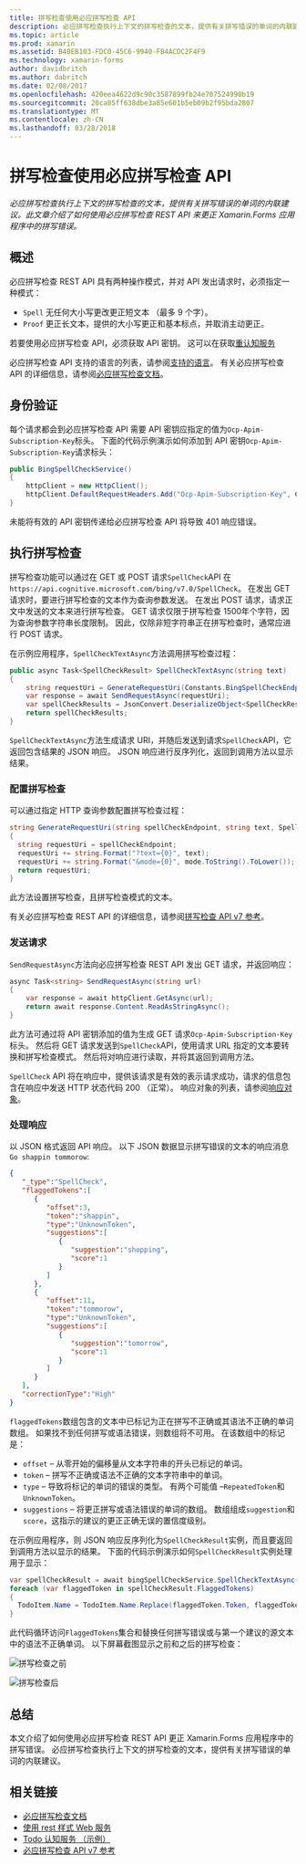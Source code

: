 ```yaml
---
title: 拼写检查使用必应拼写检查 API
description: 必应拼写检查执行上下文的拼写检查的文本，提供有关拼写错误的单词的内联建议。 此文章介绍了如何使用必应拼写检查 REST API 来更正 Xamarin.Forms 应用程序中的拼写错误。
ms.topic: article
ms.prod: xamarin
ms.assetid: B40EB103-FDC0-45C6-9940-FB4ACDC2F4F9
ms.technology: xamarin-forms
author: davidbritch
ms.author: dabritch
ms.date: 02/08/2017
ms.openlocfilehash: 420eea4622d9c90c3587899fb24e707524990b19
ms.sourcegitcommit: 20ca85ff638dbe3a85e601b5eb09b2f95bda2807
ms.translationtype: MT
ms.contentlocale: zh-CN
ms.lasthandoff: 03/28/2018
---
```

# <a name="spell-checking-using-the-bing-spell-check-api"></a>拼写检查使用必应拼写检查 API

_必应拼写检查执行上下文的拼写检查的文本，提供有关拼写错误的单词的内联建议。此文章介绍了如何使用必应拼写检查 REST API 来更正 Xamarin.Forms 应用程序中的拼写错误。_

## <a name="overview"></a>概述

必应拼写检查 REST API 具有两种操作模式，并对 API 发出请求时，必须指定一种模式：

- `Spell` 无任何大小写更改更正短文本 （最多 9 个字）。
- `Proof` 更正长文本，提供的大小写更正和基本标点，并取消主动更正。

若要使用必应拼写检查 API，必须获取 API 密钥。 这可以在获取[重认知服务](https://azure.microsoft.com/try/cognitive-services/)

必应拼写检查 API 支持的语言的列表，请参阅[支持的语言](/azure/cognitive-services/bing-spell-check/bing-spell-check-supported-languages/)。 有关必应拼写检查 API 的详细信息，请参阅[必应拼写检查文档](/azure/cognitive-services/bing-spell-check/)。

## <a name="authentication"></a>身份验证

每个请求都会到必应拼写检查 API 需要 API 密钥应指定的值为`Ocp-Apim-Subscription-Key`标头。 下面的代码示例演示如何添加到 API 密钥`Ocp-Apim-Subscription-Key`请求标头：

```csharp
public BingSpellCheckService()
{
    httpClient = new HttpClient();
    httpClient.DefaultRequestHeaders.Add("Ocp-Apim-Subscription-Key", Constants.BingSpellCheckApiKey);
}
```

未能将有效的 API 密钥传递给必应拼写检查 API 将导致 401 响应错误。

## <a name="performing-spell-checking"></a>执行拼写检查

拼写检查功能可以通过在 GET 或 POST 请求`SpellCheck`API 在`https://api.cognitive.microsoft.com/bing/v7.0/SpellCheck`。 在发出 GET 请求时，要进行拼写检查的文本作为查询参数发送。 在发出 POST 请求，请求正文中发送的文本来进行拼写检查。 GET 请求仅限于拼写检查 1500年个字符，因为查询参数字符串长度限制。 因此，仅除非短字符串正在拼写检查时，通常应进行 POST 请求。

在示例应用程序，`SpellCheckTextAsync`方法调用拼写检查过程：

```csharp
public async Task<SpellCheckResult> SpellCheckTextAsync(string text)
{
    string requestUri = GenerateRequestUri(Constants.BingSpellCheckEndpoint, text, SpellCheckMode.Spell);
    var response = await SendRequestAsync(requestUri);
    var spellCheckResults = JsonConvert.DeserializeObject<SpellCheckResult>(response);
    return spellCheckResults;
}
```

`SpellCheckTextAsync`方法生成请求 URI，并随后发送到请求`SpellCheck`API，它返回包含结果的 JSON 响应。 JSON 响应进行反序列化，返回到调用方法以显示结果。

### <a name="configuring-spell-checking"></a>配置拼写检查

可以通过指定 HTTP 查询参数配置拼写检查过程：

```csharp
string GenerateRequestUri(string spellCheckEndpoint, string text, SpellCheckMode mode)
{
  string requestUri = spellCheckEndpoint;
  requestUri += string.Format("?text={0}", text);                         // text to spell check
  requestUri += string.Format("&mode={0}", mode.ToString().ToLower());    // spellcheck mode - proof or spell
  return requestUri;
}
```

此方法设置拼写检查，且拼写检查模式的文本。

有关必应拼写检查 REST API 的详细信息，请参阅[拼写检查 API v7 参考](/rest/api/cognitiveservices/bing-spell-check-api-v7-reference/)。

### <a name="sending-the-request"></a>发送请求

`SendRequestAsync`方法向必应拼写检查 REST API 发出 GET 请求，并返回响应：

```csharp
async Task<string> SendRequestAsync(string url)
{
    var response = await httpClient.GetAsync(url);
    return await response.Content.ReadAsStringAsync();
}
```

此方法可通过将 API 密钥添加的值为生成 GET 请求`Ocp-Apim-Subscription-Key`标头。 然后将 GET 请求发送到`SpellCheck`API，使用请求 URL 指定的文本要转换和拼写检查模式。 然后将对响应进行读取，并将其返回到调用方法。

`SpellCheck` API 将在响应中，提供该请求是有效的表示请求成功，请求的信息包含在响应中发送 HTTP 状态代码 200 （正常）。 响应对象的列表，请参阅[响应对象](/rest/api/cognitiveservices/bing-spell-check-api-v7-reference#response-objects)。

### <a name="processing-the-response"></a>处理响应

以 JSON 格式返回 API 响应。 以下 JSON 数据显示拼写错误的文本的响应消息`Go shappin tommorow`:

```json
{  
   "_type":"SpellCheck",
   "flaggedTokens":[  
      {  
         "offset":3,
         "token":"shappin",
         "type":"UnknownToken",
         "suggestions":[  
            {  
               "suggestion":"shopping",
               "score":1
            }
         ]
      },
      {  
         "offset":11,
         "token":"tommorow",
         "type":"UnknownToken",
         "suggestions":[  
            {  
               "suggestion":"tomorrow",
               "score":1
            }
         ]
      }
   ],
   "correctionType":"High"
}
```

`flaggedTokens`数组包含的文本中已标记为正在拼写不正确或其语法不正确的单词数组。 如果找不到任何拼写或语法错误，则数组将不可用。 在该数组中的标记是：

- `offset` – 从零开始的偏移量从文本字符串的开头已标记的单词。
- `token` – 拼写不正确或语法不正确的文本字符串中的单词。
- `type` – 导致将标记的单词的错误的类型。 有两个可能值 –`RepeatedToken`和`UnknownToken`。
- `suggestions` – 将更正拼写或语法错误的单词的数组。 数组组成`suggestion`和`score`，这指示的建议的更正正确无误的置信度级别。

在示例应用程序，则 JSON 响应反序列化为`SpellCheckResult`实例，而且要返回到调用方法以显示的结果。 下面的代码示例演示如何`SpellCheckResult`实例处理用于显示：

```csharp
var spellCheckResult = await bingSpellCheckService.SpellCheckTextAsync(TodoItem.Name);
foreach (var flaggedToken in spellCheckResult.FlaggedTokens)
{
  TodoItem.Name = TodoItem.Name.Replace(flaggedToken.Token, flaggedToken.Suggestions.FirstOrDefault().Suggestion);
}
```

此代码循环访问`FlaggedTokens`集合和替换任何拼写错误或与第一个建议的源文本中的语法不正确单词。 以下屏幕截图显示之前和之后的拼写检查：

![](spell-check-images/before-spell-check.png "拼写检查之前")

![](spell-check-images/after-spell-check.png "拼写检查后")

## <a name="summary"></a>总结

本文介绍了如何使用必应拼写检查 REST API 更正 Xamarin.Forms 应用程序中的拼写错误。 必应拼写检查执行上下文的拼写检查的文本，提供有关拼写错误的单词的内联建议。

## <a name="related-links"></a>相关链接

- [必应拼写检查文档](/azure/cognitive-services/bing-spell-check/)
- [使用 rest 样式 Web 服务](~/xamarin-forms/data-cloud/consuming/rest.md)
- [Todo 认知服务 （示例）](https://developer.xamarin.com/samples/xamarin-forms/WebServices/TodoCognitiveServices/)
- [必应拼写检查 API v7 参考](/rest/api/cognitiveservices/bing-spell-check-api-v7-reference/)
